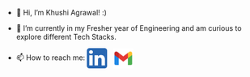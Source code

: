 - 👋 Hi, I’m Khushi Agrawal! :)  

- 👀 I’m currently in my Fresher year of Engineering and am curious to explore different Tech Stacks.
<!--- - 🌱 I’m currently learning ...--->
<!--- - 💞️ I’m looking to collaborate on ... --->
- 📫 How to reach me: 
<a href="https://www.linkedin.com/in/khushiagrawal10/" target="blank"><img align="center" src="https://github.com/khushiagrawal1016/social-media-icons/blob/main/social-media-icons-for-portfolio-main/iconfinder_1_Linkedin_unofficial_colored_svg_5296501.svg" alt="https://www.linkedin.com/in/khushiagrawal10/" height="40" width="40" /></a> &nbsp;     <a href="mailto:agrawalkhu22@gmail.com?"><img align="center" src="https://github.com/khushiagrawal1016/social-media-icons/blob/main/social-media-icons-for-portfolio-main/iconfinder_google-gmail_7089163.svg" height="40" width="40" /></a>   
</br>

<!---
khushiagrawal1016/khushiagrawal1016 is a ✨ special ✨ repository because its `README.md` (this file) appears on your GitHub profile.
You can click the Preview link to take a look at your changes.
--->
